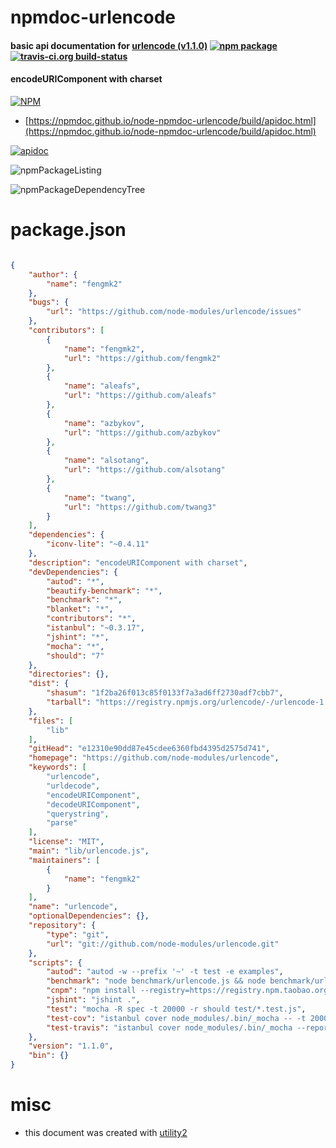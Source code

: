# npmdoc-urlencode

#### basic api documentation for  [urlencode (v1.1.0)](https://github.com/node-modules/urlencode)  [![npm package](https://img.shields.io/npm/v/npmdoc-urlencode.svg?style=flat-square)](https://www.npmjs.org/package/npmdoc-urlencode) [![travis-ci.org build-status](https://api.travis-ci.org/npmdoc/node-npmdoc-urlencode.svg)](https://travis-ci.org/npmdoc/node-npmdoc-urlencode)

#### encodeURIComponent with charset

[![NPM](https://nodei.co/npm/urlencode.png?downloads=true&downloadRank=true&stars=true)](https://www.npmjs.com/package/urlencode)

- [https://npmdoc.github.io/node-npmdoc-urlencode/build/apidoc.html](https://npmdoc.github.io/node-npmdoc-urlencode/build/apidoc.html)

[![apidoc](https://npmdoc.github.io/node-npmdoc-urlencode/build/screenCapture.buildCi.browser.%252Ftmp%252Fbuild%252Fapidoc.html.png)](https://npmdoc.github.io/node-npmdoc-urlencode/build/apidoc.html)

![npmPackageListing](https://npmdoc.github.io/node-npmdoc-urlencode/build/screenCapture.npmPackageListing.svg)

![npmPackageDependencyTree](https://npmdoc.github.io/node-npmdoc-urlencode/build/screenCapture.npmPackageDependencyTree.svg)



# package.json

```json

{
    "author": {
        "name": "fengmk2"
    },
    "bugs": {
        "url": "https://github.com/node-modules/urlencode/issues"
    },
    "contributors": [
        {
            "name": "fengmk2",
            "url": "https://github.com/fengmk2"
        },
        {
            "name": "aleafs",
            "url": "https://github.com/aleafs"
        },
        {
            "name": "azbykov",
            "url": "https://github.com/azbykov"
        },
        {
            "name": "alsotang",
            "url": "https://github.com/alsotang"
        },
        {
            "name": "twang",
            "url": "https://github.com/twang3"
        }
    ],
    "dependencies": {
        "iconv-lite": "~0.4.11"
    },
    "description": "encodeURIComponent with charset",
    "devDependencies": {
        "autod": "*",
        "beautify-benchmark": "*",
        "benchmark": "*",
        "blanket": "*",
        "contributors": "*",
        "istanbul": "~0.3.17",
        "jshint": "*",
        "mocha": "*",
        "should": "7"
    },
    "directories": {},
    "dist": {
        "shasum": "1f2ba26f013c85f0133f7a3ad6ff2730adf7cbb7",
        "tarball": "https://registry.npmjs.org/urlencode/-/urlencode-1.1.0.tgz"
    },
    "files": [
        "lib"
    ],
    "gitHead": "e12310e90dd87e45cdee6360fbd4395d2575d741",
    "homepage": "https://github.com/node-modules/urlencode",
    "keywords": [
        "urlencode",
        "urldecode",
        "encodeURIComponent",
        "decodeURIComponent",
        "querystring",
        "parse"
    ],
    "license": "MIT",
    "main": "lib/urlencode.js",
    "maintainers": [
        {
            "name": "fengmk2"
        }
    ],
    "name": "urlencode",
    "optionalDependencies": {},
    "repository": {
        "type": "git",
        "url": "git://github.com/node-modules/urlencode.git"
    },
    "scripts": {
        "autod": "autod -w --prefix '~' -t test -e examples",
        "benchmark": "node benchmark/urlencode.js && node benchmark/urlencode.decode.js",
        "cnpm": "npm install --registry=https://registry.npm.taobao.org",
        "jshint": "jshint .",
        "test": "mocha -R spec -t 20000 -r should test/*.test.js",
        "test-cov": "istanbul cover node_modules/.bin/_mocha -- -t 20000 -r should test/*.test.js",
        "test-travis": "istanbul cover node_modules/.bin/_mocha --report lcovonly -- -t 20000 -r should test/*.test.js"
    },
    "version": "1.1.0",
    "bin": {}
}
```



# misc
- this document was created with [utility2](https://github.com/kaizhu256/node-utility2)
